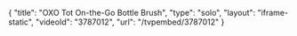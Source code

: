 {
    "title": "OXO Tot On-the-Go Bottle Brush",
    "type": "solo",
    "layout": "iframe-static",
    "videoId": "3787012",
    "url": "\/tvpembed\/3787012"
}